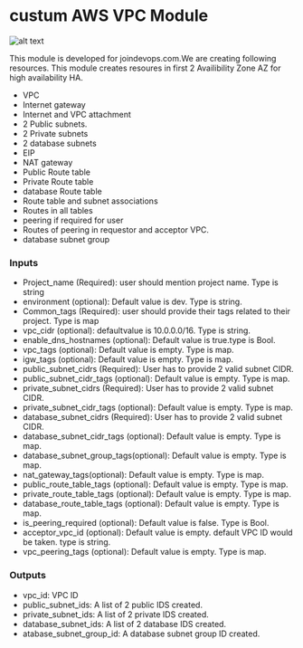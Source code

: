 # custum AWS VPC Module

![alt text](images/vpc.jpg)

This module is developed for joindevops.com.We are creating following resources. This module creates resoures in first 2 Availibility Zone AZ for high availability HA.

* VPC
* Internet gateway
* Internet and VPC attachment
* 2 Public subnets. 
* 2 Private subnets
* 2 database subnets
* EIP
* NAT gateway
* Public Route table
* Private Route table
* database Route table
* Route table and subnet associations
* Routes in all tables
* peering if required for user
* Routes of peering in requestor and acceptor VPC. 
* database subnet group

### Inputs

* Project_name (Required): user should mention project name. Type is string
* environment (optional): Default value is dev. Type is string.
* Common_tags (Required): user should provide their tags related to their project. Type is map
* vpc_cidr (optional): defaultvalue is 10.0.0.0/16. Type is string.
* enable_dns_hostnames (optional): Default value is true.type is Bool.
* vpc_tags (optional): Default value is empty. Type is map.
* igw_tags (optional): Default value is empty. Type is map.
* public_subnet_cidrs (Required): User has to provide 2 valid subnet CIDR. 
* public_subnet_cidr_tags (optional): Default value is empty. Type is map.
* private_subnet_cidrs (Required): User has to provide 2 valid subnet CIDR. 
* private_subnet_cidr_tags (optional): Default value is empty. Type is map.
* database_subnet_cidrs (Required): User has to provide 2 valid subnet CIDR. 
* database_subnet_cidr_tags (optional): Default value is empty. Type is map.
* database_subnet_group_tags(optional): Default value is empty. Type is map.
* nat_gateway_tags(optional):  Default value is empty. Type is map.
* public_route_table_tags (optional):  Default value is empty. Type is map.
* private_route_table_tags (optional):  Default value is empty. Type is map.
* database_route_table_tags (optional):  Default value is empty. Type is map.
* is_peering_required (optional): Default value is false. Type is Bool.
* acceptor_vpc_id (optional): Default value is empty. default VPC ID would be taken. type is string.
* vpc_peering_tags (optional):  Default value is empty. Type is map.


### Outputs 

* vpc_id: VPC ID
* public_subnet_ids: A list of 2 public IDS created.
* private_subnet_ids: A list of 2 private IDS created.
* database_subnet_ids: A list of 2 database IDS created.
* atabase_subnet_group_id: A database subnet group ID created.